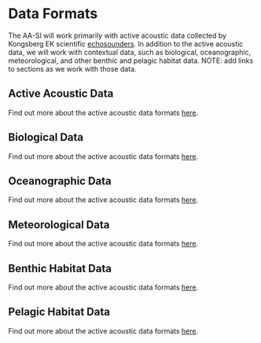 # Data Formats
The AA-SI will work primarily with active acoustic data collected by Kongsberg EK scientific [echosounders](https://github.com/nmfs-ost/AA-SI_onboarding/tree/main/Instruments). In addition to the active acoustic data, we will work with contextual data, such as biological, oceanographic, meteorological, and other benthic and pelagic habitat data. NOTE: add links to sections as we work with those data. 

## Active Acoustic Data
Find out more about the active acoustic data formats [here](https://github.com/nmfs-ost/AA-SI_onboarding/blob/main/Data_Formats/ActiveAcoustic_Data/README.md).

## Biological Data
Find out more about the active acoustic data formats [here]().

## Oceanographic Data
Find out more about the active acoustic data formats [here]().

## Meteorological Data
Find out more about the active acoustic data formats [here]().

## Benthic Habitat Data
Find out more about the active acoustic data formats [here]().

## Pelagic Habitat Data
Find out more about the active acoustic data formats [here]().

